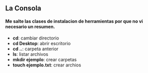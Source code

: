 ## La Consola
#### **Me salte las clases de instalacion de herramientas por que no vi necesario un resumen**.

- **cd**: cambiar directorio
- **cd Desktop**: abrir escritorio
- **cd ..**: carpeta anterior
- **ls**: listar archivos
- **mkdir ejemplo**: crear carpetas
- **touch ejemplo.txt**: crear archios 